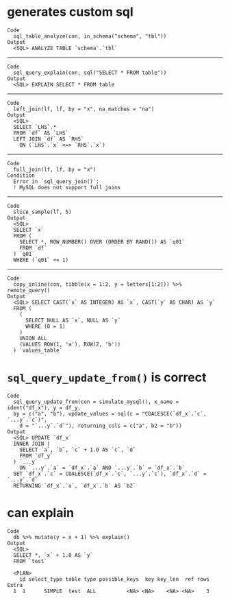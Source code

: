 # generates custom sql

    Code
      sql_table_analyze(con, in_schema("schema", "tbl"))
    Output
      <SQL> ANALYZE TABLE `schema`.`tbl`

---

    Code
      sql_query_explain(con, sql("SELECT * FROM table"))
    Output
      <SQL> EXPLAIN SELECT * FROM table

---

    Code
      left_join(lf, lf, by = "x", na_matches = "na")
    Output
      <SQL>
      SELECT `LHS`.*
      FROM `df` AS `LHS`
      LEFT JOIN `df` AS `RHS`
        ON (`LHS`.`x` <=> `RHS`.`x`)

---

    Code
      full_join(lf, lf, by = "x")
    Condition
      Error in `sql_query_join()`:
      ! MySQL does not support full joins

---

    Code
      slice_sample(lf, 5)
    Output
      <SQL>
      SELECT `x`
      FROM (
        SELECT *, ROW_NUMBER() OVER (ORDER BY RAND()) AS `q01`
        FROM `df`
      ) `q01`
      WHERE (`q01` <= 1)

---

    Code
      copy_inline(con, tibble(x = 1:2, y = letters[1:2])) %>% remote_query()
    Output
      <SQL> SELECT CAST(`x` AS INTEGER) AS `x`, CAST(`y` AS CHAR) AS `y`
      FROM (
        (
          SELECT NULL AS `x`, NULL AS `y`
          WHERE (0 = 1)
        )
        UNION ALL
        (VALUES ROW(1, 'a'), ROW(2, 'b'))
      ) `values_table`

# `sql_query_update_from()` is correct

    Code
      sql_query_update_from(con = simulate_mysql(), x_name = ident("df_x"), y = df_y,
      by = c("a", "b"), update_values = sql(c = "COALESCE(`df_x`.`c`, `...y`.`c`)",
        d = "`...y`.`d`"), returning_cols = c("a", b2 = "b"))
    Output
      <SQL> UPDATE `df_x`
      INNER JOIN (
        SELECT `a`, `b`, `c` + 1.0 AS `c`, `d`
        FROM `df_y`
      ) `...y`
        ON `...y`.`a` = `df_x`.`a` AND `...y`.`b` = `df_x`.`b`
      SET `df_x`.`c` = COALESCE(`df_x`.`c`, `...y`.`c`), `df_x`.`d` = `...y`.`d`
      RETURNING `df_x`.`a`, `df_x`.`b` AS `b2`

# can explain

    Code
      db %>% mutate(y = x + 1) %>% explain()
    Output
      <SQL>
      SELECT *, `x` + 1.0 AS `y`
      FROM `test`
      
      <PLAN>
        id select_type table type possible_keys  key key_len  ref rows Extra
      1  1      SIMPLE  test  ALL          <NA> <NA>    <NA> <NA>    3      

